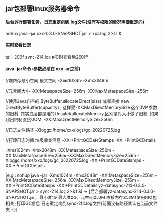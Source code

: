 ## jar包部署linux服务器命令



#### 后台运行部署任务，日志重定向到.log文件(没有写权限的情况需要重定向)

nohup java -jar xxx-0.3.0-SNAPSHOT.jar > xxx.log 2>&1 &



#### 实时查看日志 

tail -200f sync-214.log  #实时查看后200行



#### java -jar命令 (参数必须在 xxx.jar之前)

//堆内存最小空间 最大空间
-Xms1024m -Xmx2048m 

//元空间大小
-XX:MetaspaceSize=256m -XX:MaxMetaspaceSize=256m 

//使用Java自带的 ByteBuffer.allocateDirect(size) 或者直接 new DirectByteBuffer(capacity) , 这样受-XX:MaxDirectMemorySize 这个JVM参数的限制. 其实底层都是用的Unsafe#allocateMemory,区别是对大小做了限制. 如果超出限制直接OOM.
-XX:MaxDirectMemorySize=256m 

//日志文件路径
-Xloggc:/home/xxx/logs/gc_20220725.log 

//打印日志时间  垃圾收集信息
-XX:+PrintGCDateStamps -XX:+PrintGCDetails

-Xms1024m -Xmx2048m -XX:MetaspaceSize=256m -XX:MaxMetaspaceSize=256m -XX:MaxDirectMemorySize=256m -Xloggc:/home/xxx/logs/gc_20220725.log -XX:+PrintGCDateStamps -XX:+PrintGCDetails

[e.g : nohup java -jar -Xms1024m -Xmx2048m -XX:MetaspaceSize=256m -XX:MaxMetaspaceSize=256m -XX:MaxDirectMemorySize=256m -XX:+PrintGCDateStamps -XX:+PrintGCDetails yz-datasync-214-0.3.0-SNAPSHOT.jar > sync-214.log 2>&1 &] => [后台部署yz-datasync-214-0.3.0-SNAPSHOT.jar，最小堆1G 最大堆2G，元空间256M 直接内存256M(使用NIO包相关) 打印GC信息 日志重定向到sync-214.log文件(前面没有路径默认在当前文件夹下)]